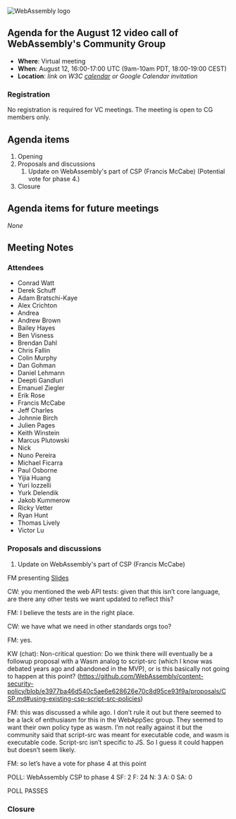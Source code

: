 ![WebAssembly logo](/images/WebAssembly.png)

## Agenda for the August 12 video call of WebAssembly's Community Group

- **Where**: Virtual meeting
- **When**: August 12, 16:00-17:00 UTC (9am-10am PDT, 18:00-19:00 CEST)
- **Location**: *link on W3C [calendar](https://www.w3.org/groups/cg/webassembly/calendar/) or Google Calendar invitation*

### Registration

No registration is required for VC meetings. The meeting is open to CG members only.

## Agenda items

1. Opening
1. Proposals and discussions
   1. Update on WebAssembly's part of CSP (Francis McCabe)
      (Potential vote for phase 4.)
1. Closure

## Agenda items for future meetings

*None*

## Meeting Notes

### Attendees

 - Conrad Watt
 - Derek Schuff
 - Adam Bratschi-Kaye
 - Alex Crichton
 - Andrea
 - Andrew Brown
 - Bailey Hayes
 - Ben Visness
 - Brendan Dahl
 - Chris Fallin
 - Colin Murphy
 - Dan Gohman
 - Daniel Lehmann
 - Deepti Gandluri
 - Emanuel Ziegler
 - Erik Rose
 - Francis McCabe
 - Jeff Charles
 - Johnnie Birch
 - Julien Pages
 - Keith Winstein
 - Marcus Plutowski
 - Nick
 - Nuno Pereira
 - Michael Ficarra
 - Paul Osborne
 - Yijia Huang
 - Yuri Iozzelli
 - Yurk Delendik
 - Jakob Kummerow
 - Ricky Vetter
 - Ryan Hunt
 - Thomas Lively
 - Victor Lu



### Proposals and discussions

   1. Update on WebAssembly's part of CSP (Francis McCabe)

FM presenting [Slides](https://docs.google.com/presentation/d/1fO-337XvUZR9iyP6o10RuZPfbYYh2i4vUloOGVMOw1s/edit?usp=sharing)

CW: you mentioned the web API tests: given that this isn’t core language, are there any other tests we want updated to reflect this?

FM: I believe the tests are in the right place.

CW: we have what we need in other standards orgs too?

FM: yes.

KW (chat): Non-critical question: Do we think there will eventually be a followup proposal with a Wasm analog to script-src (which I know was debated years ago and abandoned in the MVP), or is this basically not going to happen at this point? (https://github.com/WebAssembly/content-security-policy/blob/e3977ba46d540c5ae6e628626e70c8d95ce93f9a/proposals/CSP.md#using-existing-csp-script-src-policies)

FM: this was discussed a while ago. I don’t rule it out but there seemed to be a lack of enthusiasm for this in the WebAppSec group. They seemed to want their own policy type as wasm. I’m not really against it but the community said that script-src was meant for executable code, and wasm is executable code. Script-src isn’t specific to JS. So I guess it could happen but doesn’t seem likely.

FM: so let’s have a vote for phase 4 at this point

POLL: WebAssembly CSP to phase 4
SF: 2
F: 24
N: 3
A: 0
SA: 0

POLL PASSES


### Closure
